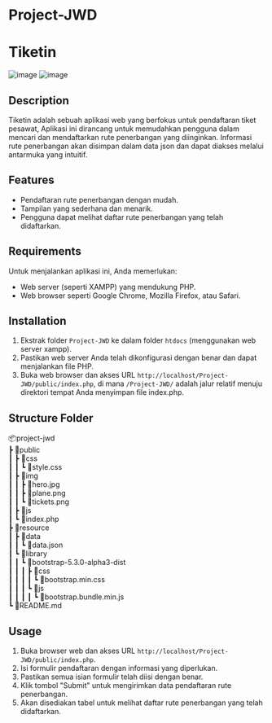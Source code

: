 # Project-JWD

# Tiketin
![image](https://github.com/yourLogic01/Project-JWD/assets/74490650/b3bdfd5b-ef56-4133-ac1d-4fbb23ac8f9d)
![image](https://github.com/yourLogic01/Project-JWD/assets/74490650/43605b8b-01fc-4afe-ac7d-2fee779fea8d)


## Description

Tiketin adalah sebuah aplikasi web yang berfokus untuk pendaftaran tiket pesawat, Aplikasi ini dirancang untuk memudahkan pengguna dalam mencari dan mendaftarkan rute penerbangan yang diinginkan. Informasi rute penerbangan akan disimpan dalam data json dan dapat diakses melalui antarmuka yang intuitif.

## Features

- Pendaftaran rute penerbangan dengan mudah.
- Tampilan yang sederhana dan menarik.
- Pengguna dapat melihat daftar rute penerbangan yang telah didaftarkan.

## Requirements

Untuk menjalankan aplikasi ini, Anda memerlukan:

- Web server (seperti XAMPP) yang mendukung PHP.
- Web browser seperti Google Chrome, Mozilla Firefox, atau Safari.

## Installation

1. Ekstrak folder `Project-JWD` ke dalam folder `htdocs` (menggunakan web server xampp).
2. Pastikan web server Anda telah dikonfigurasi dengan benar dan dapat menjalankan file PHP.
3. Buka web browser dan akses URL `http://localhost/Project-JWD/public/index.php`, di mana `/Project-JWD/` adalah jalur relatif menuju direktori tempat Anda menyimpan file index.php.

## Structure Folder

📦project-jwd\
 ┣ 📂public\
 ┃ ┣ 📂css\
 ┃ ┃ ┗ 📜style.css\
 ┃ ┣ 📂img\
 ┃ ┃ ┣ 📜hero.jpg\
 ┃ ┃ ┣ 📜plane.png\
 ┃ ┃ ┗ 📜tickets.png\
 ┃ ┣ 📂js\
 ┃ ┗ 📜index.php\
 ┣ 📂resource\
 ┃ ┣ 📂data\
 ┃ ┃ ┗ 📜data.json\
 ┃ ┗ 📂library\
 ┃ ┃ ┗ 📂bootstrap-5.3.0-alpha3-dist\
 ┃ ┃ ┃ ┣ 📂css\
 ┃ ┃ ┃ ┃ ┗ 📜bootstrap.min.css\
 ┃ ┃ ┃ ┗ 📂js\
 ┃ ┃ ┃ ┃ ┗ 📜bootstrap.bundle.min.js\
 ┗ 📜README.md

## Usage

1. Buka browser web dan akses URL `http://localhost/Project-JWD/public/index.php`.
2. Isi formulir pendaftaran dengan informasi yang diperlukan.
3. Pastikan semua isian formulir telah diisi dengan benar.
4. Klik tombol "Submit" untuk mengirimkan data pendaftaran rute penerbangan.
5. Akan disediakan tabel untuk melihat daftar rute penerbangan yang telah didaftarkan.
